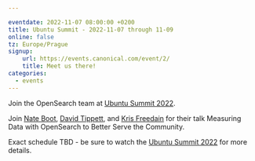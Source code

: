 ```yaml
---

eventdate: 2022-11-07 08:00:00 +0200
title: Ubuntu Summit - 2022-11-07 through 11-09
online: false
tz: Europe/Prague
signup:
    url: https://events.canonical.com/event/2/
    title: Meet us there!
categories:
  - events
---
```


Join the OpenSearch team at [Ubuntu Summit 2022](https://events.canonical.com/event/2/).

Join [Nate Boot](https://github.com/nateynateynate), [David Tippett](https://github.com/dtaivpp), and [Kris Freedain](https://github.com/krisfreedain) for their talk Measuring Data with OpenSearch to Better Serve the Community.

Exact schedule TBD - be sure to watch the [Ubuntu Summit 2022](https://events.canonical.com/event/2/) for more details.
